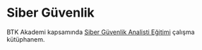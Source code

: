 # Siber Güvenlik

BTK Akademi kapsamında [Siber Güvenlik Analisti Eğitimi](https://www.btkakademi.gov.tr/portal/course/siber-guevenlik-analisti-egitimi-5020) çalışma kütüphanem.
